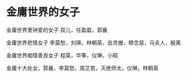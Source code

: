 # 金庸世界的女子
金庸世界里钟爱的女子
双儿，任盈盈，郭襄

金庸世界悲情女子
李莫愁，刘瑛，林朝英，岳灵姗，穆念慈，马夫人，殷离

金庸世界痴情善良女子
程英，华筝，仪琳，小昭

金庸十大处女，郭襄，李莫愁，周芷若，灭绝师太，仪琳，林朝英